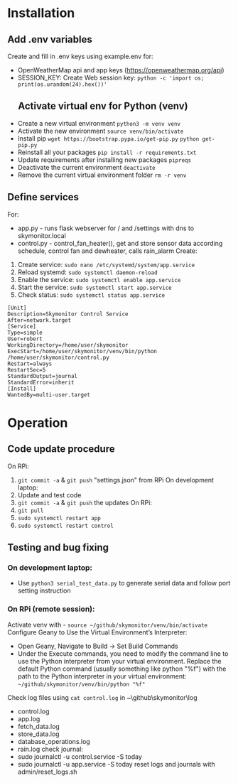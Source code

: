 # Installation
## Add .env variables
Create and fill in .env keys using example.env for:
- OpenWeatherMap api and app keys (https://openweathermap.org/api)
- SESSION_KEY: Create Web session key:
  `python -c 'import os; print(os.urandom(24).hex())'`
  ## Activate virtual env for Python (venv)
- Create a new virtual environment
`python3 -m venv venv`
- Activate the new environment
`source venv/bin/activate`
- Install pip
`wget https://bootstrap.pypa.io/get-pip.py`
`python get-pip.py `
- Reinstall all your packages
`pip install -r requirements.txt`
- Update requirements after installing new packages
`pipreqs`
- Deactivate the current environment
`deactivate`
- Remove the current virtual environment folder
`rm -r venv`
## Define services
For:
- app.py - runs flask webserver for / and /settings with dns to skymonitor.local
- control.py - control_fan_heater(), get and store sensor data according schedule, control fan and dewheater, calls rain_alarm
Create:
1. Create service: `sudo nano /etc/systemd/system/app.service`
2. Reload systemd: `sudo systemctl daemon-reload`
3. Enable the service: `sudo systemctl enable app.service`
4. Start the service: `sudo systemctl start app.service`
5. Check status: `sudo systemctl status app.service`
```
[Unit]
Description=Skymonitor Control Service
After=network.target
[Service]
Type=simple
User=robert
WorkingDirectory=/home/user/skymonitor
ExecStart=/home/user/skymonitor/venv/bin/python /home/user/skymonitor/control.py
Restart=always
RestartSec=5
StandardOutput=journal
StandardError=inherit
[Install]
WantedBy=multi-user.target
```
# Operation
## Code update procedure
On RPi:
1. `git commit -a` & `git push` "settings.json" from RPi
On development laptop:
2. Update and test code
3. `git commit -a` & `git push` the updates 
On RPi:
4. `git pull `
5. `sudo systemctl restart app`
6. `sudo systemctl restart control`
## Testing and bug fixing
### On development laptop: 
- Use `python3 serial_test_data.py` to generate serial data and follow port setting instruction
### On RPi (remote session):
Activate venv with - `source ~/github/skymonitor/venv/bin/activate`
Configure Geany to Use the Virtual Environment’s Interpreter:
- Open Geany, Navigate to Build → Set Build Commands
- Under the Execute commands, you need to modify the command line to use the Python interpreter from your virtual environment.
Replace the default Python command (usually something like python "%f") with the path to the Python interpreter in your virtual environment:
`~/github/skymonitor/venv/bin/python "%f"`

Check log files using `cat control.log` in ~\github\skymonitor\log
- control.log 
- app.log 
- fetch_data.log 
- store_data.log
- database_operations.log
- rain.log
check journal:
- sudo journalctl -u control.service -S today
- sudo journalctl -u app.service -S today
reset logs and journals with admin/reset_logs.sh